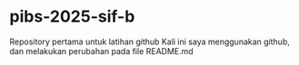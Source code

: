 # pibs-2025-sif-b
Repository pertama untuk latihan github
Kali ini saya menggunakan github, dan melakukan perubahan pada file README.md

